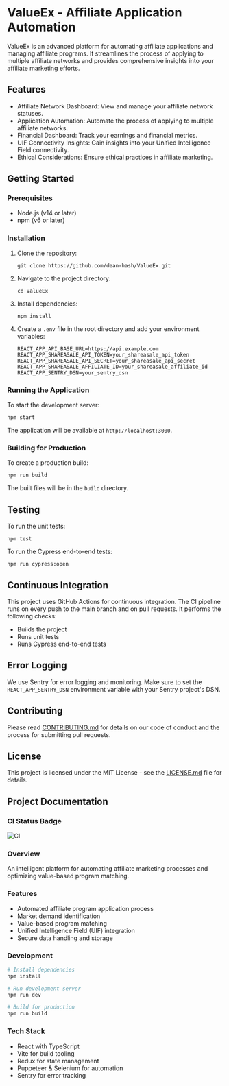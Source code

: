 # ValueEx - Affiliate Application Automation

ValueEx is an advanced platform for automating affiliate applications and managing affiliate programs. It streamlines the process of applying to multiple affiliate networks and provides comprehensive insights into your affiliate marketing efforts.

## Features

- Affiliate Network Dashboard: View and manage your affiliate network statuses.
- Application Automation: Automate the process of applying to multiple affiliate networks.
- Financial Dashboard: Track your earnings and financial metrics.
- UIF Connectivity Insights: Gain insights into your Unified Intelligence Field connectivity.
- Ethical Considerations: Ensure ethical practices in affiliate marketing.

## Getting Started

### Prerequisites

- Node.js (v14 or later)
- npm (v6 or later)

### Installation

1. Clone the repository:
   ```
   git clone https://github.com/dean-hash/ValueEx.git
   ```

2. Navigate to the project directory:
   ```
   cd ValueEx
   ```

3. Install dependencies:
   ```
   npm install
   ```

4. Create a `.env` file in the root directory and add your environment variables:
   ```
   REACT_APP_API_BASE_URL=https://api.example.com
   REACT_APP_SHAREASALE_API_TOKEN=your_shareasale_api_token
   REACT_APP_SHAREASALE_API_SECRET=your_shareasale_api_secret
   REACT_APP_SHAREASALE_AFFILIATE_ID=your_shareasale_affiliate_id
   REACT_APP_SENTRY_DSN=your_sentry_dsn
   ```

### Running the Application

To start the development server:

```
npm start
```

The application will be available at `http://localhost:3000`.

### Building for Production

To create a production build:

```
npm run build
```

The built files will be in the `build` directory.

## Testing

To run the unit tests:

```
npm test
```

To run the Cypress end-to-end tests:

```
npm run cypress:open
```

## Continuous Integration

This project uses GitHub Actions for continuous integration. The CI pipeline runs on every push to the main branch and on pull requests. It performs the following checks:

- Builds the project
- Runs unit tests
- Runs Cypress end-to-end tests

## Error Logging

We use Sentry for error logging and monitoring. Make sure to set the `REACT_APP_SENTRY_DSN` environment variable with your Sentry project's DSN.

## Contributing

Please read [CONTRIBUTING.md](CONTRIBUTING.md) for details on our code of conduct and the process for submitting pull requests.

## License

This project is licensed under the MIT License - see the [LICENSE.md](LICENSE.md) file for details.

## Project Documentation

### CI Status Badge

![CI](https://github.com/dean-hash/PROJECT/actions/workflows/ci.yml/badge.svg)

### Overview

An intelligent platform for automating affiliate marketing processes and optimizing value-based program matching.

### Features

- Automated affiliate program application process
- Market demand identification
- Value-based program matching
- Unified Intelligence Field (UIF) integration
- Secure data handling and storage

### Development

```bash
# Install dependencies
npm install

# Run development server
npm run dev

# Build for production
npm run build
```

### Tech Stack

- React with TypeScript
- Vite for build tooling
- Redux for state management
- Puppeteer & Selenium for automation
- Sentry for error tracking